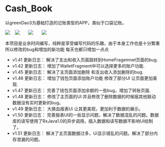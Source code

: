 # Cash_Book
以greenDao3为基础打造的记账类型的APP，类似于口袋记账。



![](https://github.com/liuwen370494581/Cash_Book/blob/master/image/IMG_1256_%E5%89%AF%E6%9C%AC.jpg)    ![](https://github.com/liuwen370494581/Cash_Book/blob/master/image/IMG_1257_%E5%89%AF%E6%9C%AC.jpg)       ![](https://github.com/liuwen370494581/Cash_Book/blob/master/image/IMG_1258_%E5%89%AF%E6%9C%AC.jpg)       ![](https://github.com/liuwen370494581/Cash_Book/blob/master/image/IMG_1259_%E5%89%AF%E6%9C%AC.jpg)   

本项目是业余时间编写，纯粹是享受编写代码的乐趣，由于本身工作也是十分繁重 
所以修改的bug和增加的新功能 每天也都只增加一点点 
* v1.41 更新日志： 解决了支出和收入页面跳转到HomeFragemnet页面的bug.
* v1.42 更新日志： 增加了WalletFragment中可以选择更多的账户功能.
* v1.45 更新日志： 解决了主页面添加删除 和支出收入添加删除的bug.
* v1.46 更新日志： 增加了钱包页面添加账户功能 修改了部分UI 让页面更加美观.
* v1.47 更新日志： 完善了钱包页面添加余额的一些bug，增加了转账页面.
* v1.48 更新日志： 修改了主页面的UI 并且修改了删除数据的时候报其他联动数据没有实时更新的bug。
* v1.49 更新日志： 大换血报表Ui 让其更美观，更加利于数据的展示。
* v1.50 更新日志： 完善报表UI的一些显示问题，解决了数据混乱的问题。数据库的读写使用了RxJava1.0的异步调用，插入数据和读写数据不影响UI绘制了。
* v1.51 更新日志：	解决了主页面数据过多，Ui显示错乱的问题。解决了部分内存泄漏的问题。

